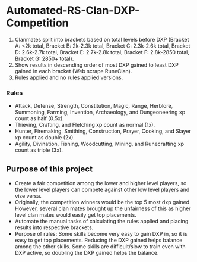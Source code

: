 # Automated-RS-Clan-DXP-Competition

1. Clanmates split into brackets based on total levels before DXP (Bracket A: <2k total, Bracket B: 2k-2.3k total, Bracket C: 2.3k-2.6k total, Bracket D: 2.6k-2.7k total, Bracket E: 2.7k-2.8k total, Bracket F: 2.8k-2850 total, Bracket G: 2850+ total).
2. Show results in descending order of most DXP gained to least DXP gained in each bracket (Web scrape RuneClan).
3. Rules applied and no rules applied versions.

### Rules

- Attack, Defense, Strength, Constitution, Magic, Range, Herblore, Summoning, Farming, Invention, Archaeology, and Dungeoneering xp count as half (0.5x).
- Thieving, Crafting, and Fletching xp count as normal (1x).
- Hunter, Firemaking, Smithing, Construction, Prayer, Cooking, and Slayer xp count as double (2x).
- Agility, Divination, Fishing, Woodcutting, Mining, and Runecrafting xp count as triple (3x).

## Purpose of this project

- Create a fair competition among the lower and higher level players, so the lower level players can compete against other low level players and vise versa.
- Originally, the competition winners would be the top 5 most dxp gained. However, several clan mates brought up the unfairness of this as higher level clan mates would easily get top placements.
- Automate the manual tasks of calculating the rules applied and placing results into respective brackets.
- Purpose of rules: Some skills become very easy to gain DXP in, so it is easy to get top placements. Reducing the DXP gained helps balance among the other skills. Some skills are difficult/slow to train even with DXP active, so doubling the DXP gained helps the balance.
